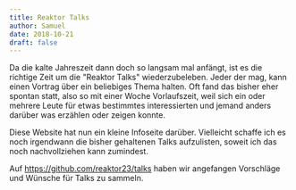 ```yaml
---
title: Reaktor Talks
author: Samuel
date: 2018-10-21
draft: false
---
```


Da die kalte Jahreszeit dann doch so langsam mal anfängt, ist es die richtige
Zeit um die "Reaktor Talks" wiederzubeleben. Jeder der mag, kann einen Vortrag
über ein beliebiges Thema halten. Oft fand das bisher eher spontan statt, also
so mit einer Woche Vorlaufszeit, weil sich ein oder mehrere Leute für etwas
bestimmtes interessierten und jemand anders darüber was erzählen oder zeigen
konnte.

Diese Website hat nun ein kleine Infoseite darüber. Vielleicht schaffe ich es
noch irgendwann die bisher gehaltenen Talks aufzulisten, soweit ich das noch
nachvollziehen kann zumindest.

Auf https://github.com/reaktor23/talks haben wir angefangen Vorschläge und
Wünsche für Talks zu sammeln.
